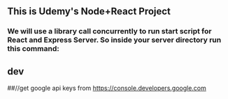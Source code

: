 ## This is Udemy's Node+React Project
### We will use a library call concurrently to run start script for React and Express Server.  So inside your server directory run this command:
## dev  

##//get google api keys from https://console.developers.google.com